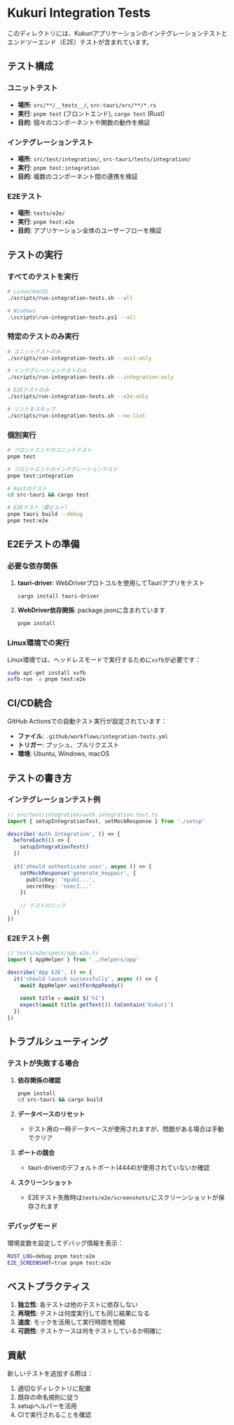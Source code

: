 # Kukuri Integration Tests

このディレクトリには、Kukuriアプリケーションのインテグレーションテストとエンドツーエンド（E2E）テストが含まれています。

## テスト構成

### ユニットテスト
- **場所**: `src/**/__tests__/`, `src-tauri/src/**/*.rs`
- **実行**: `pnpm test` (フロントエンド), `cargo test` (Rust)
- **目的**: 個々のコンポーネントや関数の動作を検証

### インテグレーションテスト
- **場所**: `src/test/integration/`, `src-tauri/tests/integration/`
- **実行**: `pnpm test:integration`
- **目的**: 複数のコンポーネント間の連携を検証

### E2Eテスト
- **場所**: `tests/e2e/`
- **実行**: `pnpm test:e2e`
- **目的**: アプリケーション全体のユーザーフローを検証

## テストの実行

### すべてのテストを実行
```bash
# Linux/macOS
./scripts/run-integration-tests.sh --all

# Windows
.\scripts\run-integration-tests.ps1 --all
```

### 特定のテストのみ実行
```bash
# ユニットテストのみ
./scripts/run-integration-tests.sh --unit-only

# インテグレーションテストのみ
./scripts/run-integration-tests.sh --integration-only

# E2Eテストのみ
./scripts/run-integration-tests.sh --e2e-only

# リントをスキップ
./scripts/run-integration-tests.sh --no-lint
```

### 個別実行
```bash
# フロントエンドのユニットテスト
pnpm test

# フロントエンドのインテグレーションテスト
pnpm test:integration

# Rustのテスト
cd src-tauri && cargo test

# E2Eテスト（要ビルド）
pnpm tauri build --debug
pnpm test:e2e
```

## E2Eテストの準備

### 必要な依存関係
1. **tauri-driver**: WebDriverプロトコルを使用してTauriアプリをテスト
   ```bash
   cargo install tauri-driver
   ```

2. **WebDriver依存関係**: package.jsonに含まれています
   ```bash
   pnpm install
   ```

### Linux環境での実行
Linux環境では、ヘッドレスモードで実行するために`xvfb`が必要です：
```bash
sudo apt-get install xvfb
xvfb-run -a pnpm test:e2e
```

## CI/CD統合

GitHub Actionsでの自動テスト実行が設定されています：
- **ファイル**: `.github/workflows/integration-tests.yml`
- **トリガー**: プッシュ、プルリクエスト
- **環境**: Ubuntu, Windows, macOS

## テストの書き方

### インテグレーションテスト例
```typescript
// src/test/integration/auth.integration.test.ts
import { setupIntegrationTest, setMockResponse } from './setup'

describe('Auth Integration', () => {
  beforeEach(() => {
    setupIntegrationTest()
  })
  
  it('should authenticate user', async () => {
    setMockResponse('generate_keypair', {
      publicKey: 'npub1...',
      secretKey: 'nsec1...'
    })
    
    // テストロジック
  })
})
```

### E2Eテスト例
```typescript
// tests/e2e/specs/app.e2e.ts
import { AppHelper } from '../helpers/app'

describe('App E2E', () => {
  it('should launch successfully', async () => {
    await AppHelper.waitForAppReady()
    
    const title = await $('h1')
    expect(await title.getText()).toContain('Kukuri')
  })
})
```

## トラブルシューティング

### テストが失敗する場合

1. **依存関係の確認**
   ```bash
   pnpm install
   cd src-tauri && cargo build
   ```

2. **データベースのリセット**
   - テスト用の一時データベースが使用されますが、問題がある場合は手動でクリア

3. **ポートの競合**
   - tauri-driverのデフォルトポート(4444)が使用されていないか確認

4. **スクリーンショット**
   - E2Eテスト失敗時は`tests/e2e/screenshots/`にスクリーンショットが保存されます

### デバッグモード

環境変数を設定してデバッグ情報を表示：
```bash
RUST_LOG=debug pnpm test:e2e
E2E_SCREENSHOT=true pnpm test:e2e
```

## ベストプラクティス

1. **独立性**: 各テストは他のテストに依存しない
2. **再現性**: テストは何度実行しても同じ結果になる
3. **速度**: モックを活用して実行時間を短縮
4. **可読性**: テストケースは何をテストしているか明確に

## 貢献

新しいテストを追加する際は：
1. 適切なディレクトリに配置
2. 既存の命名規則に従う
3. setupヘルパーを活用
4. CIで実行されることを確認